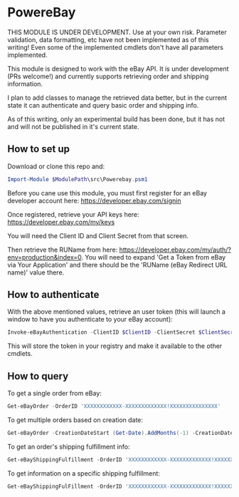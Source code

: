# PowereBay

THIS MODULE IS UNDER DEVELOPMENT. Use at your own risk. Parameter validation, data formatting, etc have not been implemented as of this writing! Even some of the implemented cmdlets don't have all parameters implemented.

This module is designed to work with the eBay API. It is under development (PRs welcome!) and currently supports retrieving order and shipping information.

I plan to add classes to manage the retrieved data better, but in the current state it can authenticate and query basic order and shipping info.

As of this writing, only an experimental build has been done, but it has not and will not be published in it's current state.

## How to set up
Download or clone this repo and:

```PowerShell
Import-Module $ModulePath\src\Powerebay.psm1
```

Before you cane use this module, you must first register for an eBay developer account here: https://developer.ebay.com/signin

Once registered, retrieve your API keys here: https://developer.ebay.com/my/keys

You will need the Client ID and Client Secret from that screen.

Then retrieve the RUName from here: https://developer.ebay.com/my/auth/?env=production&index=0. You will need to expand 'Get a Token from eBay via Your Application' and there should be the 'RUName (eBay Redirect URL name)' value there.

## How to authenticate

With the above mentioned values, retrieve an user token (this will launch a window to have you authenticate to your eBay account):

```PowerShell
Invoke-eBayAuthentication -ClientID $ClientID -ClientSecret $ClientSecret -RUName $RUName
```

This will store the token in your registry and make it available to the other cmdlets.

## How to query

To get a single order from eBay:

```PowerShell
Get-eBayOrder -OrderID 'XXXXXXXXXXXX-XXXXXXXXXXXXX!XXXXXXXXXXXXXXX'
```

To get multiple orders based on creation date:

```PowerShell
Get-eBayOrder -CreationDateStart (Get-Date).AddMonths(-1) -CreationDateEnd (Get-Date).AddMonths(-1).AddDays(3)
```

To get an order's shipping fulfillment info:

```PowerShell
Get-eBayShippingFulfillment -OrderID 'XXXXXXXXXXXX-XXXXXXXXXXXXX!XXXXXXXXXXXXXXX'
```

To get information on a specific shipping fulfillment:

```PowerShell
Get-eBayShippingFulFillment -OrderID 'XXXXXXXXXXXX-XXXXXXXXXXXXX!XXXXXXXXXXXXXXX' -FulfillmentID 'XXXXXXXXXXXXXXXXXXXXXX'
```